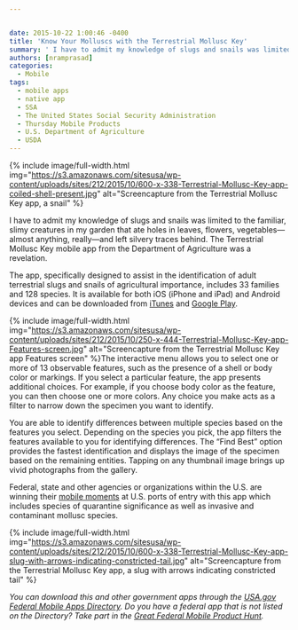 ```yaml
---


date: 2015-10-22 1:00:46 -0400
title: 'Know Your Molluscs with the Terrestrial Mollusc Key'
summary: ' I have to admit my knowledge of slugs and snails was limited to the familiar, slimy creatures in my garden that ate holes in leaves, flowers, vegetables&mdash;almost anything, really&mdash;and left silvery traces behind. The Terrestrial Mollusc Key mobile app from the Department of'
authors: [nramprasad]
categories:
  - Mobile
tags:
  - mobile apps
  - native app
  - SSA
  - The United States Social Security Administration
  - Thursday Mobile Products
  - U.S. Department of Agriculture
  - USDA
---
```



{% include image/full-width.html img="https://s3.amazonaws.com/sitesusa/wp-content/uploads/sites/212/2015/10/600-x-338-Terrestrial-Mollusc-Key-app-coiled-shell-present.jpg" alt="Screencapture from the Terrestrial Mollusc Key app, a snail" %}

I have to admit my knowledge of slugs and snails was limited to the familiar, slimy creatures in my garden that ate holes in leaves, flowers, vegetables—almost anything, really—and left silvery traces behind. The Terrestrial Mollusc Key mobile app from the Department of Agriculture was a revelation.

The app, specifically designed to assist in the identification of adult terrestrial slugs and snails of agricultural importance, includes 33 families and 128 species. It is available for both iOS (iPhone and iPad) and Android devices and can be downloaded from [iTunes](https://itunes.apple.com/us/app/terrestrial-mollusc-key/id818984385?mt=8) and [Google Play](https://play.google.com/store/apps/details?id=com.lucidcentral.mobile.mollusc_tool&hl=enn).


{% include image/full-width.html img="https://s3.amazonaws.com/sitesusa/wp-content/uploads/sites/212/2015/10/250-x-444-Terrestrial-Mollusc-Key-app-Features-screen.jpg" alt="Screencapture from the Terrestrial Mollusc Key app Features screen" %}The interactive menu allows you to select one or more of 13 observable features, such as the presence of a shell or body color or markings. If you select a particular feature, the app presents additional choices. For example, if you choose body color as the feature, you can then choose one or more colors. Any choice you make acts as a filter to narrow down the specimen you want to identify.

You are able to identify differences between multiple species based on the features you select. Depending on the species you pick, the app filters the features available to you for identifying differences. The “Find Best” option provides the fastest identification and displays the image of the specimen based on the remaining entities. Tapping on any thumbnail image brings up vivid photographs from the gallery.

Federal, state and other agencies or organizations within the U.S. are winning their [mobile moments](https://www.WHATEVER/2015/10/07/is-your-agency-winning-its-mobile-moments/) at U.S. ports of entry with this app which includes species of quarantine significance as well as invasive and contaminant mollusc species.


{% include image/full-width.html img="https://s3.amazonaws.com/sitesusa/wp-content/uploads/sites/212/2015/10/600-x-338-Terrestrial-Mollusc-Key-app-slug-with-arrows-indicating-constricted-tail.jpg" alt="Screencapture from the Terrestrial Mollusc Key app, a slug with arrows indicating constricted tail" %}

_You can download this and other government apps through the [USA.gov Federal Mobile Apps Directory](https://www.usa.gov/mobile-apps). Do you have a federal app that is not listed on the Directory? Take part in the [Great Federal Mobile Product Hunt](https://www.WHATEVER/2015/05/21/start-sleuthing-with-the-great-federal-mobile-product-hunt/)._

<div class="sharedaddy sd-sharing-enabled">
</div>